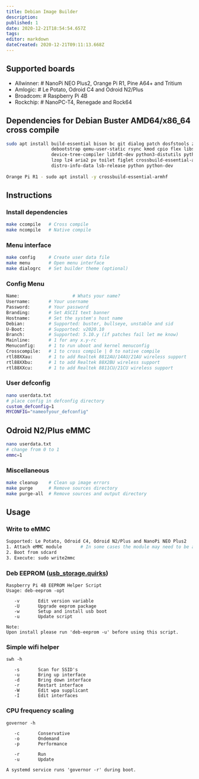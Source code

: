 ```yaml
---
title: Debian Image Builder
description: 
published: 1
date: 2020-12-21T18:54:54.657Z
tags: 
editor: markdown
dateCreated: 2020-12-21T09:11:13.668Z
---
```


## Supported boards


- Allwinner:      # NanoPi NEO Plus2, Orange Pi R1, Pine A64+ and Tritium
- Amlogic:        # Le Potato, Odroid C4 and Odroid N2/Plus
- Broadcom:       # Raspberry Pi 4B
- Rockchip:       # NanoPC-T4, Renegade and Rock64

## Dependencies for Debian Buster AMD64/x86_64 cross compile

```sh
sudo apt install build-essential bison bc git dialog patch dosfstools zip unzip qemu parted \ 
                 debootstrap qemu-user-static rsync kmod cpio flex libssl-dev libncurses5-dev \
                 device-tree-compiler libfdt-dev python3-distutils python3-dev swig fakeroot \
                 lzop lz4 aria2 pv toilet figlet crossbuild-essential-arm64 gcc-arm-none-eabi \
                 distro-info-data lsb-release python python-dev
                 
Orange Pi R1 - sudo apt install -y crossbuild-essential-armhf
```

## Instructions

### Install dependencies

```sh
make ccompile   # Cross compile
make ncompile   # Native compile
```

### Menu interface

```sh
make config     # Create user data file
make menu       # Open menu interface
make dialogrc   # Set builder theme (optional)
```
### Config Menu

```sh
Name:					 # Whats your name?
Username:       # Your username
Password:       # Your password
Branding:       # Set ASCII text banner
Hostname:       # Set the system's host name
Debian:         # Supported: buster, bullseye, unstable and sid
U-Boot:         # Supported: v2020.10
Branch:         # Supported: 5.10.y (if patches fail let me know)
Mainline:       # 1 for any x.y-rc
Menuconfig:     # 1 to run uboot and kernel menuconfig
Crosscompile:   # 1 to cross compile | 0 to native compile
rtl88XXau:      # 1 to add Realtek 8812AU/14AU/21AU wireless support
rtl88XXbu:      # 1 to add Realtek 88X2BU wireless support
rtl88XXcu:      # 1 to add Realtek 8811CU/21CU wireless support
```
### User defconfig
```sh
nano userdata.txt
# place config in defconfig directory
custom_defconfig=1
MYCONFIG="nameofyour_defconfig"
```
## Odroid N2/Plus eMMC
```sh
nano userdata.txt
# change from 0 to 1
emmc=1
```
### Miscellaneous

```sh
make cleanup    # Clean up image errors
make purge      # Remove sources directory
make purge-all  # Remove sources and output directory
```

## Usage

### Write to eMMC

```sh
Supported: Le Potato, Odroid C4, Odroid N2/Plus and NanoPi NEO Plus2
1. Attach eMMC module       # In some cases the module may need to be attached after boot
2. Boot from sdcard
3. Execute: sudo write2mmc
```

### Deb EEPROM ([usb_storage.quirks](https://github.com/pyavitz/rpi-img-builder/issues/17))

```
Raspberry Pi 4B EEPROM Helper Script
Usage: deb-eeprom -opt

   -v       Edit version variable
   -U       Upgrade eeprom package
   -w       Setup and install usb boot
   -u       Update script

Note:
Upon install please run 'deb-eeprom -u' before using this script.
```
### Simple wifi helper
```
swh -h

   -s       Scan for SSID's
   -u       Bring up interface
   -d       Bring down interface
   -r       Restart interface
   -W       Edit wpa supplicant
   -I       Edit interfaces
```
### CPU frequency scaling
```
governor -h

   -c       Conservative
   -o       Ondemand
   -p       Performance

   -r       Run
   -u       Update
   
A systemd service runs 'governor -r' during boot.
```